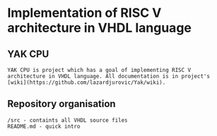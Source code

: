 # Implementation of RISC V architecture in VHDL language

## YAK CPU
	YAK CPU is project which has a goal of implementing RISC V architecture in VHDL language. All documentation is in project's [wiki](https://github.com/lazardjurovic/Yak/wiki).

## Repository organisation
	
	/src - containts all VHDL source files
	README.md - quick intro